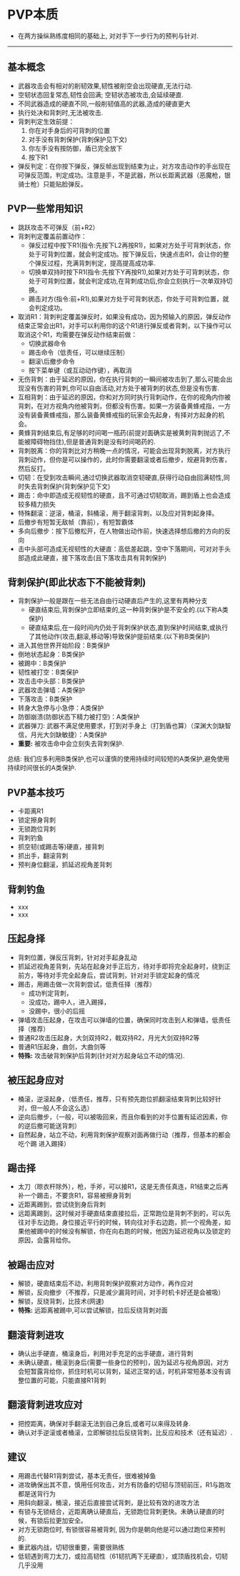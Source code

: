 
# PVP本质

- 在两方操纵熟练度相同的基础上, 对对手下一步行为的预判与针对.

---

## 基本概念

- 武器攻击会有相对的削韧效果,韧性被削空会出现硬直,无法行动.
- 空韧状态回复常态,韧性会回满; 空韧状态被攻击,会延续硬直.
- 不同武器造成的硬直不同,一般削韧值高的武器,造成的硬直更大
- 执行处决和背刺时,无法被攻击.
- 背刺判定生效前提：
  1. 你在对手身后的可背刺的位置
  2. 对手没有背刺保护(背刺保护见下文)
  3. 你左手没有按防御，盾已完全放下
  4. 按下R1
- 弹反判定：在你按下弹反，弹反帧出现到结束为止，对方攻击动作的手出现在可弹反范围，判定成功。注意是手，不是武器，所以长距离武器（恶魔枪，银骑士枪）只能贴脸弹反。

## PVP一些常用知识

- 跳跃攻击不可弹反（前+R2）
- 背刺判定覆盖前置动作：
  - 弹反过程中按下R1(指令:先按下L2再按R1)，如果对方处于可背刺状态，你处于可背刺位置，就会判定成功。按下弹反后，快速点击R1，会让你的整个弹反过程，充满背刺判定，提高提高成功率.
  - 切换单双持时按下R1(指令:先按下Y再按R1),如果对方处于可背刺状态，你处于可背刺位置，就会判定成功,在背刺成功后,你会立刻执行一次单双持切换。
  - 踢击对方(指令:前+R1),如果对方处于可背刺状态，你处于可背刺位置，就会判定成功。
- 取消R1：背刺判定覆盖弹反时，如果没有成功，因为预输入的原因，弹反动作结束正常会出R1，对手可以利用你的这个R1进行弹反或者背刺，以下操作可以取消这个R1，均需要在弹反动作结束前做：
  - 切换武器命令
  - 踢击命令（低责任，可以继续压制）
  - 翻滚\后撤步命令
  - 按下菜单键（或互动动作键），再取消
- 无伤背刺：由于延迟的原因，你在执行背刺的一瞬间被攻击到了,那么可能会出现没有伤害的背刺,你可以自由活动,对方处于被背刺的状态,但是没有伤害.
- 互相背刺：由于延迟的原因，你和对方同时执行背刺动作，在你的视角内你被背刺，在对方视角内他被背刺，但都没有伤害。如果一方装备黄蜂戒指，一方没有装备黄蜂戒指，那么装备黄蜂戒指的玩家会先起身，有择对方起身的机会。
- 黄蜂背刺结束后,有足够的时间喝一瓶药(前提对面确实是被黄刺背刺抛远了,不能被障碍物挡住),但是普通背刺是没有时间喝药的.
- 背刺脱离：你的背刺比对方稍晚一点的情况，可能会出现背刺脱离，对方执行背刺动作，但你是可以操作的，此时你需要翻滚或者后撤步，规避背刺伤害，然后反打。
- 切韧：在受到攻击瞬间,通过切换武器取消空韧硬直,获得行动自由回满韧性,同时失去背刺保护(背刺保护见下文)
- 踢击：命中即造成无视韧性的硬直，且不可通过切韧取消，踢到盾上也会造成较多精力损失
- 特殊翻滚：逆滚，桶滚，斜桶滚，用于翻滚背刺，以及应对背刺起身择。
- 后撤步有短暂无敌帧（靠前），有短暂霸体
- 多向后撤步：按下后撤松开，在人物做出动作前，快速选择想后撤的方向的反向
- 击中头部可造成无视韧性的大硬直：高低差起跳，空中下落期间，可对对手头部造成此硬直，接下落攻击(且下落攻击具有背刺保护)

## 背刺保护(即此状态下不能被背刺)

- 背刺保护一般是跟在一些无法自由行动硬直后产生的,这里有两种分支
  - 硬直结束后,背刺保护立即结束的,这一种背刺保护是不安全的.(以下称A类保护)
  - 硬直结束后,在一段时间内仍处于背刺保护状态,直到保护时间结束,或执行了其他动作(攻击,翻滚,移动等)导致保护提前结束.(以下称B类保护)
- 进入其他世界开始阶段：B类保护
- 倒地状态起身：B类保护
- 被踢中：B类保护
- 韧性被打空：B类保护
- 攻击击中头部：B类保护
- 武器攻击弹墙：A类保护
- 下落攻击：B类保护
- 转身大急停与小急停：A类保护
- 防御崩溃(防御状态下精力被打空)：A类保护
- 武器弹刀: 武器不满足使用要求，打到对手身上（打到盾也算）（深渊大剑缺智信，月光大剑缺敏捷）：A类保护
- **重要:** 被攻击命中会立刻失去背刺保护.

总结: 我们应多利用B类保护,也可以谨慎的使用持续时间较短的A类保护,避免使用持续时间很长的A类保护.

## PVP基本技巧

- 卡距离R1
- 锁定擦身背刺
- 无锁跑位背刺
- 背刺钓鱼
- 抓空韧(或踢击等)硬直，接背刺
- 抓出手，翻滚背刺
- 预判身位翻滚，抓延迟视角差背刺

## 背刺钓鱼

- xxx
- xxx

## 压起身择

- 背刺位置，弹反压背刺，针对对手起身乱动
- 抓延迟视角差背刺，先站在起身对手正后方，待对手即将完全起身时，绕到正前方，等待对手完全起身后，尝试背刺，针对对手锁定起身的情况
- 踢击，用踢击做一次背刺尝试，低责任择（推荐）
  - 成功判定背刺，
  - 没成功，踢中人，进入踢择，
  - 没踢中，很小的后摇
- 弹墙攻击压起身，在攻击可以弹墙的位置，确保同时攻击到人和弹墙，低责任择（推荐）
- 普通R2攻击压起身，大剑双持R2，戟双持R2，月光大剑双持R2等
- 普通R1压起身，曲剑，大曲剑等
- **特殊:** 攻击破背刺保护后背刺(针对对方起身站立不动的情况).

## 被压起身应对

- 桶滚，逆滚起身，（低责任，推荐，只有预先跑位抓翻滚结束背刺比较好针对，但一般人不会这么选）
- 逆向后撤步，（一般，可以被吸回来，而且你看到的对手位置有延迟因素，你的逆后撤可能送背刺）
- 自然起身，站立不动，利用背刺保护观察对面再做行动（推荐，但基本的都会吃个踢 进入踢择）

## 踢击择

- 太刀（晾衣杆除外），枪，手斧，可以接R1，这是无责任真连，R1结束之后再补一个踢击，不要贪R1，容易被擦身背刺
- 近距离踢到，尝试绕到身后背刺
- 远距离踢到，这时候对手硬直结束直接拉后，正常跑位是背刺不到的，可以先往对手左边跑，身位接近平行的时候，转向往对手右边跑，抓一个视角差，如果他被踢中的时候没有解锁，你在向右跑的时候，他因为延迟视角以及锁定的原因，会露背给你。

## 被踢击应对

- 解锁，硬直结束后不动，利用背刺保护观察对方动作，再作应对
- 解锁，反向撤步（不推荐，只是减少漏背时间，对手时机卡好还是会被吸）
- 解锁，反绕背刺，比技术(网速)
- **特殊:** 远距离被踢中,可以尝试解锁，拉后反绕背刺对面

## 翻滚背刺进攻

- 确认出手硬直，桶滚身后，利用对手充足的出手硬直，进行背刺
- 未确认硬直，桶滚到身后(需要一些身位的预判)，因为延迟与视角原因，对方会短暂露背给你，抓住时机可以背刺，延迟正常的话，时机非常短基本没有调整位置的可能，只能直接R1背刺

## 翻滚背刺进攻应对

- 把控距离，确保对手翻滚无法到自己身后,或者可以来得及转身.
- 确认对手逆滚或者桶滚，立即解锁拉后反绕背刺，比反应和技术（还有延迟）.

## 建议

- 用踢击代替R1背刺尝试，基本无责任，很难被掉鱼
- 进攻确保出其不意，慎用任何攻击，对方有防备的切韧与顶韧前压，R1与跑攻都是送背行为
- 用斜向翻滚，桶滚，接近后直接尝试背刺，是比较有效的进攻方法
- 有锁与无锁结合，近距离确认硬直后，无锁跑位背刺更快。未确认硬直的时候，有锁后拉更加安全。
- 对方无锁跑位时, 有锁很容易被背刺, 因为你是朝向他是可以通过跑位来预判的.
- 重武器内战，切韧很重要，需要很熟练
- 低韧遇到弯刀太刀，或拉高韧性（61韧抗两下无硬直），或顶盾找机会，切韧几乎没用
